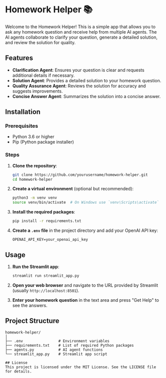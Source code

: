 # Homework Helper :books:

Welcome to the Homework Helper! This is a simple app that allows you to ask any homework question and receive help from multiple AI agents. The AI agents collaborate to clarify your question, generate a detailed solution, and review the solution for quality.

## Features

- **Clarification Agent**: Ensures your question is clear and requests additional details if necessary.
- **Solution Agent**: Provides a detailed solution to your homework question.
- **Quality Assurance Agent**: Reviews the solution for accuracy and suggests improvements.
- **Concise Answer Agent**: Summarizes the solution into a concise answer.

## Installation

### Prerequisites

- Python 3.6 or higher
- Pip (Python package installer)

### Steps

1. **Clone the repository**:

    ```bash
    git clone https://github.com/yourusername/homework-helper.git
    cd homework-helper
    ```

2. **Create a virtual environment** (optional but recommended):

    ```bash
    python3 -m venv venv
    source venv/bin/activate  # On Windows use `venv\Scripts\activate`
    ```

3. **Install the required packages**:

    ```bash
    pip install -r requirements.txt
    ```

4. **Create a `.env` file** in the project directory and add your OpenAI API key:

    ```plaintext
    OPENAI_API_KEY=your_openai_api_key
    ```

## Usage

1. **Run the Streamlit app**:

    ```bash
    streamlit run streamlit_app.py
    ```

2. **Open your web browser** and navigate to the URL provided by Streamlit (usually `http://localhost:8501`).

3. **Enter your homework question** in the text area and press "Get Help" to see the answers.

## Project Structure

```plaintext
homework-helper/
│
├── .env                # Environment variables
├── requirements.txt    # List of required Python packages
├── agents.py           # AI agent functions
└── streamlit_app.py    # Streamlit app script

## License
This project is licensed under the MIT License. See the LICENSE file for details.